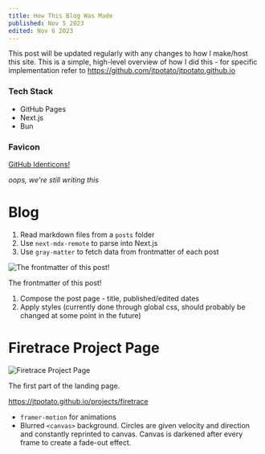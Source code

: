 ```yaml
---
title: How This Blog Was Made
published: Nov 5 2023
edited: Nov 6 2023
---
```

This post will be updated regularly with any changes to how I make/host this site. This is a simple, high-level overview of how I did this - for specific implementation refer to https://github.com/jtpotato/jtpotato.github.io

### **Tech Stack**

- GitHub Pages
- Next.js
- Bun

### **Favicon**

[GitHub Identicons!](https://github.blog/2013-08-14-identicons/)

*oops, we're still writing this*

# Blog

1. Read markdown files from a `posts` folder
2. Use `next-mdx-remote` to parse into Next.js
3. Use `gray-matter` to fetch data from frontmatter of each post

![The frontmatter of this post!](https://file.notion.so/f/f/e8d97969-3eed-4a90-9b73-6c4687463df3/5a783955-158b-4a3b-b6a9-44b4839e2edf/Untitled.png)

The frontmatter of this post!

1. Compose the post page - title, published/edited dates
2. Apply styles (currently done through global css, should probably be changed at some point in the future)

# Firetrace Project Page

![Firetrace Project Page](https://file.notion.so/f/f/e8d97969-3eed-4a90-9b73-6c4687463df3/0d03db2c-8da1-4a7e-9cdb-9c4443f59152/Untitled.png)

The first part of the landing page.

https://jtpotato.github.io/projects/firetrace

- `framer-motion` for animations
- Blurred `<canvas>` background. Circles are given velocity and direction and constantly reprinted to canvas. Canvas is darkened after every frame to create a fade-out effect.